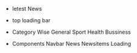 - letest News 
- top loading bar
- Category Wise
    General
    Sport
    Health
    Bussiness

- Components
    Navbar
    News
    Newsitems
    Loading
